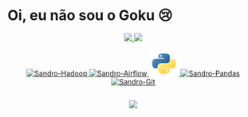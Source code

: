 <h1>Oi, eu não sou o Goku 😢</h1>

<div align="center">
  <a href="https://github.com/sandromzljr">
  <img height="180em" src="https://github-readme-stats.vercel.app/api?username=sandromzljr&show_icons=true&theme=dracula&include_all_commits=true&count_private=true"/>
  <img height="180em" src="https://github-readme-stats.vercel.app/api/top-langs/?username=sandromzljr&layout=compact&langs_count=7&theme=dracula"/>
</div>
  
<div align = "center" style="display: inline_block"><br>
  <img alt="Sandro-Hadoop" height="60" width="100" src="https://spark.apache.org/images/spark-logo-trademark.png"> 
  <img alt="Sandro-Airflow" height="60" width="100" src="https://spark.apache.org/images/AirflowLogo.png"> 
  <img alt="Sandro-Python" height="50" width="60" src="https://raw.githubusercontent.com/devicons/devicon/master/icons/python/python-original.svg">
  <img alt="Sandro-Pandas" height="50" width="60" src="https://cdn.jsdelivr.net/gh/devicons/devicon/icons/pandas/pandas-original.svg">
  <img alt="Sandro-Git" height="50" width="60" src="https://cdn.jsdelivr.net/gh/devicons/devicon/icons/git/git-original.svg">
</div>
  
  ##
  
<div align="center"> 
  <a href="https://www.linkedin.com/in/sandromzl-junior/" target="_blank"><img src="https://img.shields.io/badge/-LinkedIn-%230077B5?style=for-the-badge&logo=linkedin&logoColor=white" target="_blank"></a> 
</div>
